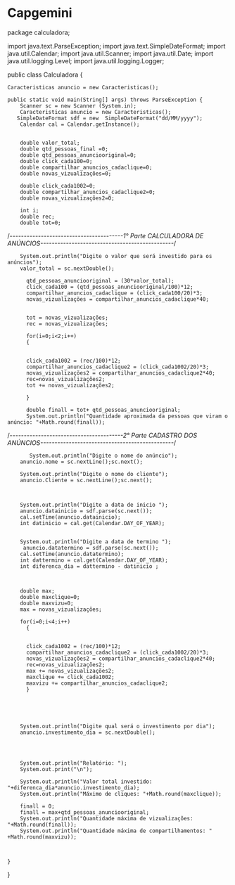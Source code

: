 # Capgemini

package calculadora;

import java.text.ParseException;
import java.text.SimpleDateFormat;
import java.util.Calendar;
import java.util.Scanner;
import java.util.Date;
import java.util.logging.Level;
import java.util.logging.Logger;

public class Calculadora {

   
    Caracteristicas anuncio = new Caracteristicas();
    
    public static void main(String[] args) throws ParseException {
        Scanner sc = new Scanner (System.in);
        Caracteristicas anuncio = new Caracteristicas();
       SimpleDateFormat sdf = new  SimpleDateFormat("dd/MM/yyyy");
        Calendar cal = Calendar.getInstance();
       
        
        double valor_total;
        double qtd_pessoas_final =0;
        double qtd_pessoas_anunciooriginal=0;
        double click_cada100=0;
        double compartilhar_anuncios_cadaclique=0;
        double novas_vizualizações=0;
        
        double click_cada1002=0;
        double compartilhar_anuncios_cadaclique2=0;
        double novas_vizualizações2=0;
        
        int i;
        double rec;
        double tot=0;
        
        
        
/*----------------------------------------1° Parte CALCULADORA DE ANÚNCIOS-----------------------------------------------*/

        System.out.println("Digite o valor que será investido para os anúncios");
        valor_total = sc.nextDouble();
          
          qtd_pessoas_anunciooriginal = (30*valor_total);
          click_cada100 = (qtd_pessoas_anunciooriginal/100)*12;
          compartilhar_anuncios_cadaclique = (click_cada100/20)*3;
          novas_vizualizações = compartilhar_anuncios_cadaclique*40;
          
          
          tot = novas_vizualizações;
          rec = novas_vizualizações;
         
          for(i=0;i<2;i++)
          {
              
              
          click_cada1002 = (rec/100)*12;
          compartilhar_anuncios_cadaclique2 = (click_cada1002/20)*3;
          novas_vizualizações2 = compartilhar_anuncios_cadaclique2*40;
          rec=novas_vizualizações2;
          tot += novas_vizualizações2;
            
          }
          
          double finall = tot+ qtd_pessoas_anunciooriginal;
          System.out.println("Quantidade aproximada da pessoas que viram o anúncio: "+Math.round(finall));
       
          
 /*----------------------------------------2° Parte CADASTRO DOS ANÚNCIOS-----------------------------------------------*/
          
           System.out.println("Digite o nome do anúncio");
        anuncio.nome = sc.nextLine();sc.next();
        
        System.out.println("Digite o nome do cliente");
        anuncio.Cliente = sc.nextLine();sc.next();
       
     
        
        System.out.println("Digite a data de inicio ");
        anuncio.datainicio = sdf.parse(sc.next());
        cal.setTime(anuncio.datainicio);
        int datinicio = cal.get(Calendar.DAY_OF_YEAR);
        
        
        System.out.println("Digite a data de termino ");
         anuncio.datatermino = sdf.parse(sc.next());
        cal.setTime(anuncio.datatermino);
        int dattermino = cal.get(Calendar.DAY_OF_YEAR);       
        int diferenca_dia = dattermino - datinicio ;
        
        
        
        double max;
        double maxclique=0;
        double maxvizu=0;
        max = novas_vizualizações;
        
        for(i=0;i<4;i++)
          {
              
              
          click_cada1002 = (rec/100)*12;
          compartilhar_anuncios_cadaclique2 = (click_cada1002/20)*3;
          novas_vizualizações2 = compartilhar_anuncios_cadaclique2*40;
          rec=novas_vizualizações2;
          max += novas_vizualizações2;
          maxclique += click_cada1002; 
          maxvizu += compartilhar_anuncios_cadaclique2;
          }
        
        
       
        
        
        System.out.println("Digite qual será o investimento por dia");
        anuncio.investimento_dia = sc.nextDouble();
        
        
        
        
        System.out.println("Relatório: ");
        System.out.print("\n");
         
        System.out.println("Valor total investido: "+diferenca_dia*anuncio.investimento_dia);
        System.out.println("Máximo de cliques: "+Math.round(maxclique));
           
        finall = 0;
        finall = max+qtd_pessoas_anunciooriginal;
        System.out.println("Quantidade máxima de vizualizações: "+Math.round(finall));
        System.out.println("Quantidade máxima de compartilhamentos: " +Math.round(maxvizu));
          
          
         
    }
    
}
